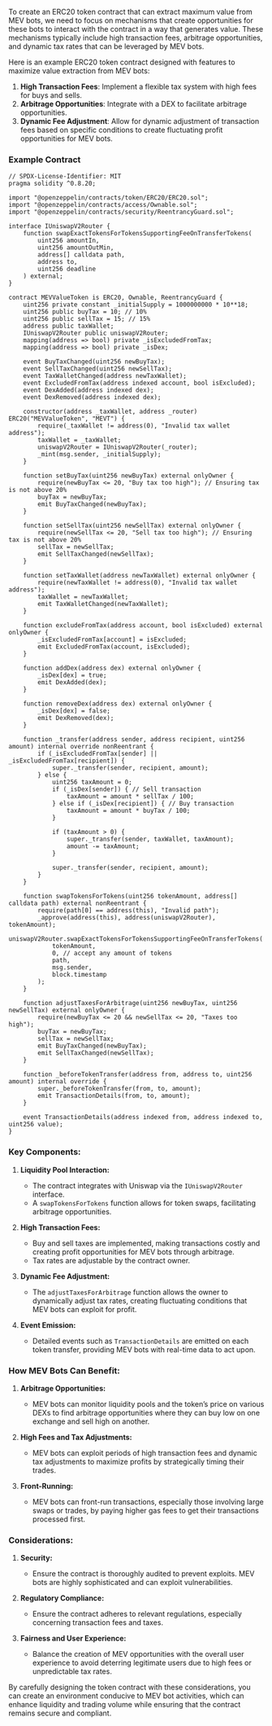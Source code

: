 To create an ERC20 token contract that can extract maximum value from MEV bots, we need to focus on mechanisms that create opportunities for these bots to interact with the contract in a way that generates value. These mechanisms typically include high transaction fees, arbitrage opportunities, and dynamic tax rates that can be leveraged by MEV bots.

Here is an example ERC20 token contract designed with features to maximize value extraction from MEV bots:

1. **High Transaction Fees**: Implement a flexible tax system with high fees for buys and sells.
2. **Arbitrage Opportunities**: Integrate with a DEX to facilitate arbitrage opportunities.
3. **Dynamic Fee Adjustment**: Allow for dynamic adjustment of transaction fees based on specific conditions to create fluctuating profit opportunities for MEV bots.

### Example Contract

```solidity
// SPDX-License-Identifier: MIT
pragma solidity ^0.8.20;

import "@openzeppelin/contracts/token/ERC20/ERC20.sol";
import "@openzeppelin/contracts/access/Ownable.sol";
import "@openzeppelin/contracts/security/ReentrancyGuard.sol";

interface IUniswapV2Router {
    function swapExactTokensForTokensSupportingFeeOnTransferTokens(
        uint256 amountIn,
        uint256 amountOutMin,
        address[] calldata path,
        address to,
        uint256 deadline
    ) external;
}

contract MEVValueToken is ERC20, Ownable, ReentrancyGuard {
    uint256 private constant _initialSupply = 1000000000 * 10**18;
    uint256 public buyTax = 10; // 10%
    uint256 public sellTax = 15; // 15%
    address public taxWallet;
    IUniswapV2Router public uniswapV2Router;
    mapping(address => bool) private _isExcludedFromTax;
    mapping(address => bool) private _isDex;

    event BuyTaxChanged(uint256 newBuyTax);
    event SellTaxChanged(uint256 newSellTax);
    event TaxWalletChanged(address newTaxWallet);
    event ExcludedFromTax(address indexed account, bool isExcluded);
    event DexAdded(address indexed dex);
    event DexRemoved(address indexed dex);

    constructor(address _taxWallet, address _router) ERC20("MEVValueToken", "MEVT") {
        require(_taxWallet != address(0), "Invalid tax wallet address");
        taxWallet = _taxWallet;
        uniswapV2Router = IUniswapV2Router(_router);
        _mint(msg.sender, _initialSupply);
    }

    function setBuyTax(uint256 newBuyTax) external onlyOwner {
        require(newBuyTax <= 20, "Buy tax too high"); // Ensuring tax is not above 20%
        buyTax = newBuyTax;
        emit BuyTaxChanged(newBuyTax);
    }

    function setSellTax(uint256 newSellTax) external onlyOwner {
        require(newSellTax <= 20, "Sell tax too high"); // Ensuring tax is not above 20%
        sellTax = newSellTax;
        emit SellTaxChanged(newSellTax);
    }

    function setTaxWallet(address newTaxWallet) external onlyOwner {
        require(newTaxWallet != address(0), "Invalid tax wallet address");
        taxWallet = newTaxWallet;
        emit TaxWalletChanged(newTaxWallet);
    }

    function excludeFromTax(address account, bool isExcluded) external onlyOwner {
        _isExcludedFromTax[account] = isExcluded;
        emit ExcludedFromTax(account, isExcluded);
    }

    function addDex(address dex) external onlyOwner {
        _isDex[dex] = true;
        emit DexAdded(dex);
    }

    function removeDex(address dex) external onlyOwner {
        _isDex[dex] = false;
        emit DexRemoved(dex);
    }

    function _transfer(address sender, address recipient, uint256 amount) internal override nonReentrant {
        if (_isExcludedFromTax[sender] || _isExcludedFromTax[recipient]) {
            super._transfer(sender, recipient, amount);
        } else {
            uint256 taxAmount = 0;
            if (_isDex[sender]) { // Sell transaction
                taxAmount = amount * sellTax / 100;
            } else if (_isDex[recipient]) { // Buy transaction
                taxAmount = amount * buyTax / 100;
            }

            if (taxAmount > 0) {
                super._transfer(sender, taxWallet, taxAmount);
                amount -= taxAmount;
            }

            super._transfer(sender, recipient, amount);
        }
    }

    function swapTokensForTokens(uint256 tokenAmount, address[] calldata path) external nonReentrant {
        require(path[0] == address(this), "Invalid path");
        _approve(address(this), address(uniswapV2Router), tokenAmount);
        uniswapV2Router.swapExactTokensForTokensSupportingFeeOnTransferTokens(
            tokenAmount,
            0, // accept any amount of tokens
            path,
            msg.sender,
            block.timestamp
        );
    }

    function adjustTaxesForArbitrage(uint256 newBuyTax, uint256 newSellTax) external onlyOwner {
        require(newBuyTax <= 20 && newSellTax <= 20, "Taxes too high");
        buyTax = newBuyTax;
        sellTax = newSellTax;
        emit BuyTaxChanged(newBuyTax);
        emit SellTaxChanged(newSellTax);
    }

    function _beforeTokenTransfer(address from, address to, uint256 amount) internal override {
        super._beforeTokenTransfer(from, to, amount);
        emit TransactionDetails(from, to, amount);
    }

    event TransactionDetails(address indexed from, address indexed to, uint256 value);
}
```

### Key Components:

1. **Liquidity Pool Interaction:**
   - The contract integrates with Uniswap via the `IUniswapV2Router` interface.
   - A `swapTokensForTokens` function allows for token swaps, facilitating arbitrage opportunities.

2. **High Transaction Fees:**
   - Buy and sell taxes are implemented, making transactions costly and creating profit opportunities for MEV bots through arbitrage.
   - Tax rates are adjustable by the contract owner.

3. **Dynamic Fee Adjustment:**
   - The `adjustTaxesForArbitrage` function allows the owner to dynamically adjust tax rates, creating fluctuating conditions that MEV bots can exploit for profit.

4. **Event Emission:**
   - Detailed events such as `TransactionDetails` are emitted on each token transfer, providing MEV bots with real-time data to act upon.

### How MEV Bots Can Benefit:

1. **Arbitrage Opportunities:**
   - MEV bots can monitor liquidity pools and the token’s price on various DEXs to find arbitrage opportunities where they can buy low on one exchange and sell high on another.

2. **High Fees and Tax Adjustments:**
   - MEV bots can exploit periods of high transaction fees and dynamic tax adjustments to maximize profits by strategically timing their trades.

3. **Front-Running:**
   - MEV bots can front-run transactions, especially those involving large swaps or trades, by paying higher gas fees to get their transactions processed first.

### Considerations:

1. **Security:**
   - Ensure the contract is thoroughly audited to prevent exploits. MEV bots are highly sophisticated and can exploit vulnerabilities.

2. **Regulatory Compliance:**
   - Ensure the contract adheres to relevant regulations, especially concerning transaction fees and taxes.

3. **Fairness and User Experience:**
   - Balance the creation of MEV opportunities with the overall user experience to avoid deterring legitimate users due to high fees or unpredictable tax rates.

By carefully designing the token contract with these considerations, you can create an environment conducive to MEV bot activities, which can enhance liquidity and trading volume while ensuring that the contract remains secure and compliant.